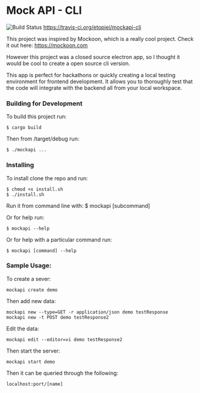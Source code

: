 # Mock API - CLI

![Build Status](https://travis-ci.org/etopiei/mockapi-cli.png)
https://travis-ci.org/etopiei/mockapi-cli

This project was inspired by Mockoon, which is a really cool project.
Check it out here: <https://mockoon.com>

However this project was a closed source electron app, so I thought it would
be cool to create a open source cli version.

This app is perfect for hackathons or quickly creating a local testing environment for frontend development. It allows you to thoroughly test that the code will integrate with the backend all from your local workspace.

### Building for Development

To build this project run:

	$ cargo build

Then from /target/debug run:

	$ ./mockapi ...

### Installing

To install clone the repo and run:

	$ chmod +x install.sh
	$ ./install.sh

Run it from command line with:
	$ mockapi \[subcommand] <servername>

Or for help run:

	$ mockapi --help

Or for help with a particular command run:

	$ mockapi [command] --help

### Sample Usage:
To create a sever:

	mockapi create demo

Then add new data:

	mockapi new --type=GET -r application/json demo testResponse
	mockapi new -t POST demo testResponse2

Edit the data:

	mockapi edit --editor=vi demo testResponse2 

Then start the server:

	mockapi start demo

Then it can be queried through the following:

 	localhost:port/[name]
